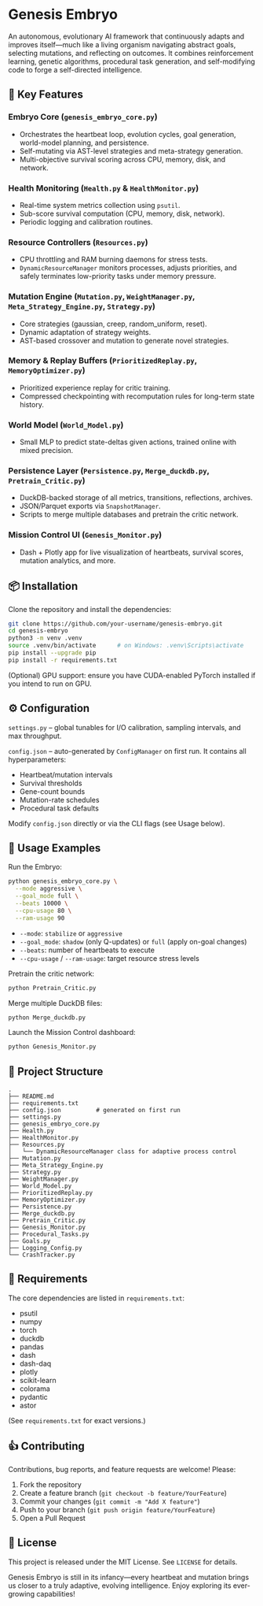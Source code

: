 # Genesis Embryo

An autonomous, evolutionary AI framework that continuously adapts and improves itself—much like a living organism navigating abstract goals, selecting mutations, and reflecting on outcomes. It combines reinforcement learning, genetic algorithms, procedural task generation, and self-modifying code to forge a self-directed intelligence.

## 🚀 Key Features

### Embryo Core (`genesis_embryo_core.py`)
- Orchestrates the heartbeat loop, evolution cycles, goal generation, world-model planning, and persistence.
- Self-mutating via AST-level strategies and meta-strategy generation.
- Multi-objective survival scoring across CPU, memory, disk, and network.

### Health Monitoring (`Health.py` & `HealthMonitor.py`)
- Real-time system metrics collection using `psutil`.
- Sub-score survival computation (CPU, memory, disk, network).
- Periodic logging and calibration routines.

### Resource Controllers (`Resources.py`)
- CPU throttling and RAM burning daemons for stress tests.
- `DynamicResourceManager` monitors processes, adjusts priorities, and safely terminates low-priority tasks under memory pressure.

### Mutation Engine (`Mutation.py`, `WeightManager.py`, `Meta_Strategy_Engine.py`, `Strategy.py`)
- Core strategies (gaussian, creep, random_uniform, reset).
- Dynamic adaptation of strategy weights.
- AST-based crossover and mutation to generate novel strategies.

### Memory & Replay Buffers (`PrioritizedReplay.py`, `MemoryOptimizer.py`)
- Prioritized experience replay for critic training.
- Compressed checkpointing with recomputation rules for long-term state history.

### World Model (`World_Model.py`)
- Small MLP to predict state-deltas given actions, trained online with mixed precision.

### Persistence Layer (`Persistence.py`, `Merge_duckdb.py`, `Pretrain_Critic.py`)
- DuckDB-backed storage of all metrics, transitions, reflections, archives.
- JSON/Parquet exports via `SnapshotManager`.
- Scripts to merge multiple databases and pretrain the critic network.

### Mission Control UI (`Genesis_Monitor.py`)
- Dash + Plotly app for live visualization of heartbeats, survival scores, mutation analytics, and more.

## 📦 Installation

Clone the repository and install the dependencies:

```bash
git clone https://github.com/your-username/genesis-embryo.git
cd genesis-embryo
python3 -m venv .venv
source .venv/bin/activate      # on Windows: .venv\Scripts\activate
pip install --upgrade pip
pip install -r requirements.txt
```

(Optional) GPU support: ensure you have CUDA-enabled PyTorch installed if you intend to run on GPU.

## ⚙️ Configuration

`settings.py` – global tunables for I/O calibration, sampling intervals, and max throughput.

`config.json` – auto-generated by `ConfigManager` on first run. It contains all hyperparameters:

- Heartbeat/mutation intervals
- Survival thresholds
- Gene-count bounds
- Mutation-rate schedules
- Procedural task defaults

Modify `config.json` directly or via the CLI flags (see Usage below).

## 🎯 Usage Examples

Run the Embryo:

```bash
python genesis_embryo_core.py \
  --mode aggressive \
  --goal_mode full \
  --beats 10000 \
  --cpu-usage 80 \
  --ram-usage 90
```

- `--mode`: `stabilize` or `aggressive`
- `--goal_mode`: `shadow` (only Q-updates) or `full` (apply on-goal changes)
- `--beats`: number of heartbeats to execute
- `--cpu-usage` / `--ram-usage`: target resource stress levels

Pretrain the critic network:

```bash
python Pretrain_Critic.py
```

Merge multiple DuckDB files:

```bash
python Merge_duckdb.py
```

Launch the Mission Control dashboard:

```bash
python Genesis_Monitor.py
```

## 📁 Project Structure
```
.
├── README.md
├── requirements.txt
├── config.json          # generated on first run
├── settings.py
├── genesis_embryo_core.py
├── Health.py
├── HealthMonitor.py
├── Resources.py
│   └── DynamicResourceManager class for adaptive process control
├── Mutation.py
├── Meta_Strategy_Engine.py
├── Strategy.py
├── WeightManager.py
├── World_Model.py
├── PrioritizedReplay.py
├── MemoryOptimizer.py
├── Persistence.py
├── Merge_duckdb.py
├── Pretrain_Critic.py
├── Genesis_Monitor.py
├── Procedural_Tasks.py
├── Goals.py
├── Logging_Config.py
└── CrashTracker.py
```

## 📜 Requirements

The core dependencies are listed in `requirements.txt`:

- psutil
- numpy
- torch
- duckdb
- pandas
- dash
- dash-daq
- plotly
- scikit-learn
- colorama
- pydantic
- astor

(See `requirements.txt` for exact versions.)

## 👍 Contributing

Contributions, bug reports, and feature requests are welcome! Please:

1. Fork the repository
2. Create a feature branch (`git checkout -b feature/YourFeature`)
3. Commit your changes (`git commit -m "Add X feature"`)
4. Push to your branch (`git push origin feature/YourFeature`)
5. Open a Pull Request

## 📜 License

This project is released under the MIT License. See `LICENSE` for details.

Genesis Embryo is still in its infancy—every heartbeat and mutation brings us closer to a truly adaptive, evolving intelligence. Enjoy exploring its ever-growing capabilities!
